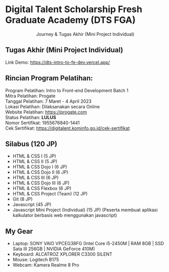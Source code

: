 # Digital Talent Scholarship Fresh Graduate Academy (DTS FGA)
<p align="center">Journey &amp; Tugas Akhir (Mini Project Individual)</p>  

## Tugas Akhir (Mini Project Individual)
Link Demo: <https://dts-intro-to-fe-dev.vercel.app/>  
  
## Rincian Program Pelatihan:
Program Pelatihan: Intro to Front-end Development Batch 1  
Mitra Pelatihan: Progate  
Tanggal Pelatihan: 7 Maret - 4 April 2023  
Lokasi Pelatihan: Dilaksanakan secara Online  
Website Pelatihan: <https://progate.com>  
Status Pelatihan: **LULUS**  
Nomor Sertifikat: 1955676840-1441  
Cek Sertifikat: <https://digitalent.kominfo.go.id/cek-sertifikat>  

## Silabus (120 JP)
- HTML & CSS I (5 JP)
- HTML & CSS II (5 JP)
- HTML & CSS Dojo I (6 JP)
- HTML & CSS Dojo II (6 JP)
- HTML & CSS III (6 JP)
- HTML & CSS Dojo III (6 JP)
- HTML & CSS Flexbox (6 JP)
- HTML & CSS Project (Team) (12 JP)
- Git (8 JP)
- Javascript (45 JP)  
- Javascript Mini Project (Individual) (15 JP) (Peserta membuat aplikasi kalkulator berbasis web
menggunakan javascript)  

## My Gear
- Laptop: SONY VAIO VPCEG38FG (Intel Core i5-2450M | RAM 8GB | SSD Sata III 256GB | NVIDIA GeForce 410M)
- Keyboard: ALCATROZ XPLORER C3300 SILENT
- Mouse: Logitech B175
- Webcam: Kamera Realme 8 Pro

